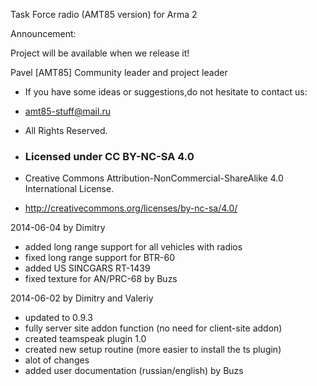 Task Force radio (AMT85 version) for Arma 2

Announcement:

Project will be available when we release it!

Pavel [AMT85] Community leader and project leader

- If you have some ideas or suggestions,do not hesitate to contact us:

- amt85-stuff@mail.ru

- All Rights Reserved.

- <h3>Licensed under CC BY-NC-SA 4.0</h3>
- Creative Commons Attribution-NonCommercial-ShareAlike 4.0 International License.
- <http://creativecommons.org/licenses/by-nc-sa/4.0/>

2014-06-04 by Dimitry

- added long range support for all vehicles with radios
- fixed long range support for BTR-60
- added US  SINCGARS RT-1439
- fixed texture for AN/PRC-68 by Buzs

2014-06-02 by Dimitry and Valeriy

- updated to 0.9.3
- fully server site addon function (no need for client-site addon)
- created teamspeak plugin 1.0
- created new setup routine (more easier to install the ts plugin)
- alot of changes
- added user documentation (russian/english) by Buzs

